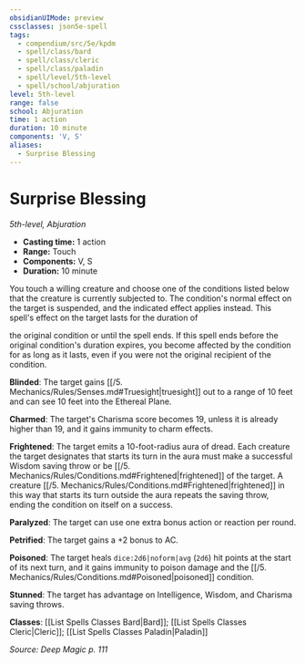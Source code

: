 ```yaml
---
obsidianUIMode: preview
cssclasses: json5e-spell
tags:
  - compendium/src/5e/kpdm
  - spell/class/bard
  - spell/class/cleric
  - spell/class/paladin
  - spell/level/5th-level
  - spell/school/abjuration
level: 5th-level
range: false
school: Abjuration
time: 1 action
duration: 10 minute
components: 'V, S'
aliases:
  - Surprise Blessing
---
```

# Surprise Blessing
*5th-level, Abjuration*  

- **Casting time:** 1 action
- **Range:** Touch
- **Components:** V, S
- **Duration:** 10 minute

You touch a willing creature and choose one of the conditions listed below that the creature is currently subjected to. The condition's normal effect on the target is suspended, and the indicated effect applies instead. This spell's effect on the target lasts for the duration of

the original condition or until the spell ends. If this spell ends before the original condition's duration expires, you become affected by the condition for as long as it lasts, even if you were not the original recipient of the condition.

**Blinded**: The target gains [[/5. Mechanics/Rules/Senses.md#Truesight\|truesight]] out to a range of 10 feet and can see 10 feet into the Ethereal Plane.

**Charmed**: The target's Charisma score becomes 19, unless it is already higher than 19, and it gains immunity to charm effects.

**Frightened**: The target emits a 10-foot-radius aura of dread. Each creature the target designates that starts its turn in the aura must make a successful Wisdom saving throw or be [[/5. Mechanics/Rules/Conditions.md#Frightened\|frightened]] of the target. A creature [[/5. Mechanics/Rules/Conditions.md#Frightened\|frightened]] in this way that starts its turn outside the aura repeats the saving throw, ending the condition on itself on a success.

**Paralyzed**: The target can use one extra bonus action or reaction per round.

**Petrified**: The target gains a +2 bonus to AC.

**Poisoned**: The target heals `dice:2d6|noform|avg` (`2d6`) hit points at the start of its next turn, and it gains immunity to poison damage and the [[/5. Mechanics/Rules/Conditions.md#Poisoned\|poisoned]] condition.

**Stunned**: The target has advantage on Intelligence, Wisdom, and Charisma saving throws.

**Classes**: [[List Spells Classes Bard\|Bard]]; [[List Spells Classes Cleric\|Cleric]]; [[List Spells Classes Paladin\|Paladin]]

*Source: Deep Magic p. 111*
